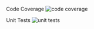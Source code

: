 Code Coverage
![code coverage](https://user-images.githubusercontent.com/64809002/158075697-80335791-3f2c-4fa0-8c4e-dcf854d55164.PNG)

Unit Tests
![unit tests](https://user-images.githubusercontent.com/64809002/158076052-da8c87cf-afeb-468f-abc2-97c1110ffdd7.PNG)

